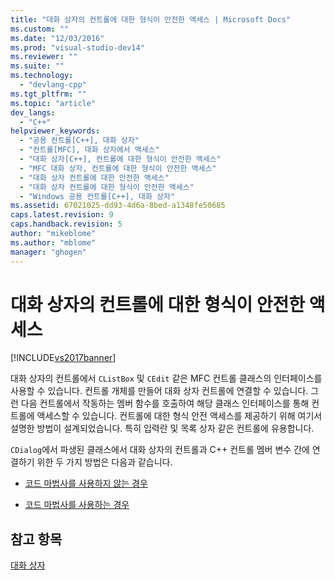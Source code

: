 ```yaml
---
title: "대화 상자의 컨트롤에 대한 형식이 안전한 액세스 | Microsoft Docs"
ms.custom: ""
ms.date: "12/03/2016"
ms.prod: "visual-studio-dev14"
ms.reviewer: ""
ms.suite: ""
ms.technology: 
  - "devlang-cpp"
ms.tgt_pltfrm: ""
ms.topic: "article"
dev_langs: 
  - "C++"
helpviewer_keywords: 
  - "공용 컨트롤[C++], 대화 상자"
  - "컨트롤[MFC], 대화 상자에서 액세스"
  - "대화 상자[C++], 컨트롤에 대한 형식이 안전한 액세스"
  - "MFC 대화 상자, 컨트롤에 대한 형식이 안전한 액세스"
  - "대화 상자 컨트롤에 대한 안전한 액세스"
  - "대화 상자 컨트롤에 대한 형식이 안전한 액세스"
  - "Windows 공용 컨트롤[C++], 대화 상자"
ms.assetid: 67021025-dd93-4d6a-8bed-a1348fe50685
caps.latest.revision: 9
caps.handback.revision: 5
author: "mikeblome"
ms.author: "mblome"
manager: "ghogen"
---
```

# 대화 상자의 컨트롤에 대한 형식이 안전한 액세스
[!INCLUDE[vs2017banner](../assembler/inline/includes/vs2017banner.md)]

대화 상자의 컨트롤에서 `CListBox` 및 `CEdit` 같은 MFC 컨트롤 클래스의 인터페이스를 사용할 수 있습니다.  컨트롤 개체를 만들어 대화 상자 컨트롤에 연결할 수 있습니다.  그런 다음 컨트롤에서 작동하는 멤버 함수를 호출하여 해당 클래스 인터페이스를 통해 컨트롤에 액세스할 수 있습니다.  컨트롤에 대한 형식 안전 액세스를 제공하기 위해 여기서 설명한 방법이 설계되었습니다.  특히 입력란 및 목록 상자 같은 컨트롤에 유용합니다.  
  
 `CDialog`에서 파생된 클래스에서 대화 상자의 컨트롤과 C\+\+ 컨트롤 멤버 변수 간에 연결하기 위한 두 가지 방법은 다음과 같습니다.  
  
-   [코드 마법사를 사용하지 않는 경우](../mfc/type-safe-access-to-controls-without-code-wizards.md)  
  
-   [코드 마법사를 사용하는 경우](../mfc/type-safe-access-to-controls-with-code-wizards.md)  
  
## 참고 항목  
 [대화 상자](../mfc/dialog-boxes.md)
